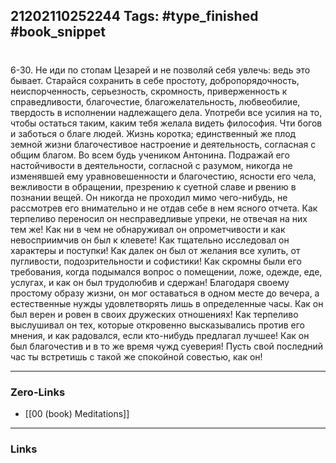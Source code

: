 21202110252244
Tags: #type_finished #book_snippet 
---
# 

 6-30. Не иди по стопам Цезарей и не позволяй себя увлечь: ведь это бывает. Старайся сохранить в себе простоту, добропорядочность, неиспорченность, серьезность, скромность, приверженность к справедливости, благочестие, благожелательность, любвеобилие, твердость в исполнении надлежащего дела. Употреби все усилия на то, чтобы остаться таким, каким тебя желала видеть философия. Чти богов и заботься о благе людей. Жизнь коротка; единственный же плод земной жизни  благочестивое настроение и деятельность, согласная с общим благом. Во всем будь учеником Антонина. Подражай его настойчивости в деятельности, согласной с разумом, никогда не изменявшей ему уравновешенности и благочестию, ясности его чела, вежливости в обращении, презрению к суетной славе и рвению в познании вещей. Он никогда не проходил мимо чего-нибудь, не рассмотрев его внимательно и не отдав себе в нем ясного отчета. Как терпеливо переносил он несправедливые упреки, не отвечая на них тем же! Как ни в чем не обнаруживал он опрометчивости и как невосприимчив он был к клевете! Как тщательно исследовал он характеры и поступки! Как далек он был от желания все хулить, от пугливости, подозрительности и софистики! Как скромны были его требования, когда подымался вопрос о помещении, ложе, одежде, еде, услугах, и как он был трудолюбив и сдержан! Благодаря своему простому образу жизни, он мог оставаться в одном месте до вечера, а естественные нужды удовлетворять лишь в определенные часы. Как он был верен и ровен в своих дружеских отношениях! Как терпеливо выслушивал он тех, которые откровенно высказывались против его мнения, и как радовался, если кто-нибудь предлагал лучшее! Как он был благочестив и в то же время чужд суеверия! Пусть свой последний час ты встретишь с такой же спокойной совестью, как он! 

---
### Zero-Links
 - [[00 (book) Meditations]]
---
### Links
